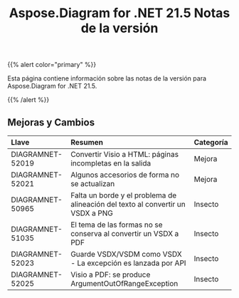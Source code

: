 ﻿---
title: Aspose.Diagram for .NET 21.5 Notas de la versión
type: docs
weight: 8
url: /es/net/aspose-diagram-for-net-21-5-release-notes/
---
{{% alert color="primary" %}} 

Esta página contiene información sobre las notas de la versión para Aspose.Diagram for .NET 21.5.

{{% /alert %}} 
## **Mejoras y Cambios**

|**Llave**|**Resumen**|**Categoría**|
|:- |:- |:- |
|DIAGRAMNET-52019|Convertir Visio a HTML: páginas incompletas en la salida|Mejora|
|DIAGRAMNET-52021|Algunos accesorios de forma no se actualizan|Mejora|
|DIAGRAMNET-50965|Falta un borde y el problema de alineación del texto al convertir un VSDX a PNG|Insecto|
|DIAGRAMNET-51035|El tema de las formas no se conserva al convertir un VSDX a PDF|Insecto|
|DIAGRAMNET-52023|Guarde VSDX/VSDM como VSDX - La excepción es lanzada por API|Insecto|
|DIAGRAMNET-52025|Visio a PDF: se produce ArgumentOutOfRangeException|Insecto|




